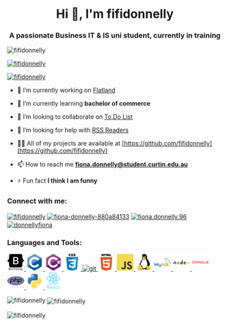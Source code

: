 <h1 align="center">Hi 👋, I'm fifidonnelly</h1>
<h3 align="center">A passionate Business IT & IS uni student, currently in training </h3>

<p align="left"> <img src="https://komarev.com/ghpvc/?username=fifidonnelly&label=Profile%20views&color=0e75b6&style=flat" alt="fifidonnelly" /> </p>

<p align="left"> <a href="https://github.com/ryo-ma/github-profile-trophy"><img src="https://github-profile-trophy.vercel.app/?username=fifidonnelly" alt="fifidonnelly" /></a> </p>

<p align="left"> <a href="https://twitter.com/fifidonnelly" target="blank"><img src="https://img.shields.io/twitter/follow/fifidonnelly?logo=twitter&style=for-the-badge" alt="fifidonnelly" /></a> </p>

- 🔭 I’m currently working on [Flatland](https://github.com/fifidonnelly/flatland)

- 🌱 I’m currently learning **bachelor of commerce**

- 👯 I’m looking to collaborate on [To Do List](https://github.com/fifidonnelly/todo)

- 🤝 I’m looking for help with [RSS Readers](https://github.com/fifidonnelly/rss_reader)

- 👨‍💻 All of my projects are available at [https://github.com/fifidonnelly](https://github.com/fifidonnelly)

- 📫 How to reach me **fiona.donnelly@student.curtin.edu.au**

- ⚡ Fun fact **I think I am funny**

<h3 align="left">Connect with me:</h3>
<p align="left">
<a href="https://twitter.com/fifidonnelly" target="blank"><img align="center" src="https://raw.githubusercontent.com/rahuldkjain/github-profile-readme-generator/master/src/images/icons/Social/twitter.svg" alt="fifidonnelly" height="30" width="40" /></a>
<a href="https://linkedin.com/in/fiona-donnelly-880a84133" target="blank"><img align="center" src="https://raw.githubusercontent.com/rahuldkjain/github-profile-readme-generator/master/src/images/icons/Social/linked-in-alt.svg" alt="fiona-donnelly-880a84133" height="30" width="40" /></a>
<a href="https://fb.com/fiona.donnelly.96" target="blank"><img align="center" src="https://raw.githubusercontent.com/rahuldkjain/github-profile-readme-generator/master/src/images/icons/Social/facebook.svg" alt="fiona.donnelly.96" height="30" width="40" /></a>
<a href="https://instagram.com/donnellyfiona" target="blank"><img align="center" src="https://raw.githubusercontent.com/rahuldkjain/github-profile-readme-generator/master/src/images/icons/Social/instagram.svg" alt="donnellyfiona" height="30" width="40" /></a>
</p>

<h3 align="left">Languages and Tools:</h3>
<p align="left"> <a href="https://getbootstrap.com" target="_blank" rel="noreferrer"> <img src="https://raw.githubusercontent.com/devicons/devicon/master/icons/bootstrap/bootstrap-plain-wordmark.svg" alt="bootstrap" width="40" height="40"/> </a> <a href="https://www.cprogramming.com/" target="_blank" rel="noreferrer"> <img src="https://raw.githubusercontent.com/devicons/devicon/master/icons/c/c-original.svg" alt="c" width="40" height="40"/> </a> <a href="https://www.w3schools.com/cs/" target="_blank" rel="noreferrer"> <img src="https://raw.githubusercontent.com/devicons/devicon/master/icons/csharp/csharp-original.svg" alt="csharp" width="40" height="40"/> </a> <a href="https://www.w3schools.com/css/" target="_blank" rel="noreferrer"> <img src="https://raw.githubusercontent.com/devicons/devicon/master/icons/css3/css3-original-wordmark.svg" alt="css3" width="40" height="40"/> </a> <a href="https://git-scm.com/" target="_blank" rel="noreferrer"> <img src="https://www.vectorlogo.zone/logos/git-scm/git-scm-icon.svg" alt="git" width="40" height="40"/> </a> <a href="https://www.w3.org/html/" target="_blank" rel="noreferrer"> <img src="https://raw.githubusercontent.com/devicons/devicon/master/icons/html5/html5-original-wordmark.svg" alt="html5" width="40" height="40"/> </a> <a href="https://developer.mozilla.org/en-US/docs/Web/JavaScript" target="_blank" rel="noreferrer"> <img src="https://raw.githubusercontent.com/devicons/devicon/master/icons/javascript/javascript-original.svg" alt="javascript" width="40" height="40"/> </a> <a href="https://www.linux.org/" target="_blank" rel="noreferrer"> <img src="https://raw.githubusercontent.com/devicons/devicon/master/icons/linux/linux-original.svg" alt="linux" width="40" height="40"/> </a> <a href="https://www.mysql.com/" target="_blank" rel="noreferrer"> <img src="https://raw.githubusercontent.com/devicons/devicon/master/icons/mysql/mysql-original-wordmark.svg" alt="mysql" width="40" height="40"/> </a> <a href="https://nodejs.org" target="_blank" rel="noreferrer"> <img src="https://raw.githubusercontent.com/devicons/devicon/master/icons/nodejs/nodejs-original-wordmark.svg" alt="nodejs" width="40" height="40"/> </a> <a href="https://www.oracle.com/" target="_blank" rel="noreferrer"> <img src="https://raw.githubusercontent.com/devicons/devicon/master/icons/oracle/oracle-original.svg" alt="oracle" width="40" height="40"/> </a> <a href="https://www.php.net" target="_blank" rel="noreferrer"> <img src="https://raw.githubusercontent.com/devicons/devicon/master/icons/php/php-original.svg" alt="php" width="40" height="40"/> </a> <a href="https://www.python.org" target="_blank" rel="noreferrer"> <img src="https://raw.githubusercontent.com/devicons/devicon/master/icons/python/python-original.svg" alt="python" width="40" height="40"/> </a> <a href="https://reactjs.org/" target="_blank" rel="noreferrer"> <img src="https://raw.githubusercontent.com/devicons/devicon/master/icons/react/react-original-wordmark.svg" alt="react" width="40" height="40"/> </a> </p>

<p><img align="left" src="https://github-readme-stats.vercel.app/api/top-langs?username=fifidonnelly&show_icons=true&locale=en&layout=compact" alt="fifidonnelly" /></p>

<p>&nbsp;<img align="center" src="https://github-readme-stats.vercel.app/api?username=fifidonnelly&show_icons=true&locale=en" alt="fifidonnelly" /></p>

<p><img align="center" src="https://github-readme-streak-stats.herokuapp.com/?user=fifidonnelly&" alt="fifidonnelly" /></p>
